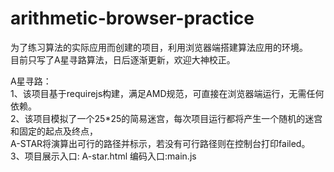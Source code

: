 # arithmetic-browser-practice<br/>
为了练习算法的实际应用而创建的项目，利用浏览器端搭建算法应用的环境。<br/>
目前只写了A星寻路算法，日后逐渐更新，欢迎大神校正。<br/>

A星寻路：<br/>
1、该项目基于requirejs构建，满足AMD规范，可直接在浏览器端运行，无需任何依赖。<br/>
2、该项目模拟了一个25*25的简易迷宫，每次项目运行都将产生一个随机的迷宫和固定的起点及终点，<br/>
   A-STAR将演算出可行的路径并标示，若没有可行路径则在控制台打印failed。<br/>
3、项目展示入口: A-star.html  编码入口:main.js<br/>
